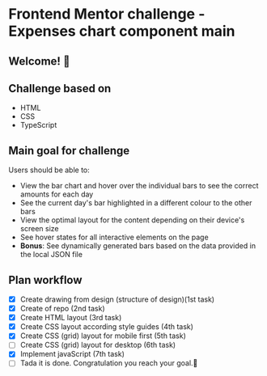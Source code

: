 # Frontend Mentor challenge - Expenses chart component main

## Welcome! 👋

## Challenge based on

- HTML
- CSS
- TypeScript

## Main goal for challenge

Users should be able to:

- View the bar chart and hover over the individual bars to see the correct amounts for each day
- See the current day's bar highlighted in a different colour to the other bars
- View the optimal layout for the content depending on their device's screen size
- See hover states for all interactive elements on the page
- **Bonus**: See dynamically generated bars based on the data provided in the local JSON file

## Plan workflow

- [x] Create drawing from design (structure of design)(1st task)
- [x] Create of repo (2nd task)
- [x] Create HTML layout (3rd task)
- [x] Create CSS layout according style guides (4th task)
- [x] Create CSS (grid) layout for mobile first (5th task)
- [ ] Create CSS (grid) layout for desktop (6th task)
- [x] Implement javaScript (7th task)
- [ ] Tada it is done. Congratulation you reach your goal.🎉